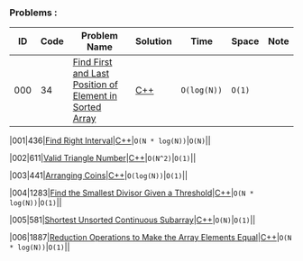 ### **Problems :**

  |ID|  Code  | Problem Name    |  Solution       |  Time           | Space           | Note          | 
|---|----|---------------- | --------------- | --------------- | --------------- | ------------- |
|000|34|[Find First and Last Position of Element in Sorted Array](https://leetcode.com/problems/find-first-and-last-position-of-element-in-sorted-array/)|[C++](https://github.com/Ali-Elshorpagi/algorithms/blob/main/sorting_algorithms/problem_solving/LeetCode_1200.cpp)|`O(log(N))`|`O(1)`||


|001|436|[Find Right Interval](https://leetcode.com/problems/find-right-interval/)|[C++](https://github.com/Ali-Elshorpagi/algorithms/blob/main/sorting_algorithms/problem_solving/LeetCode_976.cpp)|`O(N * log(N))`|`O(N)`||


|002|611|[Valid Triangle Number](https://leetcode.com/problems/valid-triangle-number/)|[C++](https://github.com/Ali-Elshorpagi/algorithms/blob/main/sorting_algorithms/problem_solving/LeetCode_561.cpp)|`O(N^2)`|`O(1)`||


|003|441|[Arranging Coins](https://leetcode.com/problems/arranging-coins/)|[C++](https://github.com/Ali-Elshorpagi/algorithms/blob/main/sorting_algorithms/problem_solving/LeetCode_1921.cpp)|`O(log(N))`|`O(1)`||


|004|1283|[Find the Smallest Divisor Given a Threshold](https://leetcode.com/problems/find-the-smallest-divisor-given-a-threshold/)|[C++](https://github.com/Ali-Elshorpagi/algorithms/blob/main/sorting_algorithms/problem_solving/LeetCode_1005.cpp)|`O(N * log(N))`|`O(1)`||


|005|581|[Shortest Unsorted Continuous Subarray](https://leetcode.com/problems/shortest-unsorted-continuous-subarray/)|[C++](https://github.com/Ali-Elshorpagi/algorithms/blob/main/sorting_algorithms/problem_solving/LeetCode_581.cpp)|`O(N)`|`O(1)`||


|006|1887|[Reduction Operations to Make the Array Elements Equal](https://leetcode.com/problems/reduction-operations-to-make-the-array-elements-equal/)|[C++](https://github.com/Ali-Elshorpagi/algorithms/blob/main/sorting_algorithms/problem_solving/LeetCode_1887.cpp)|`O(N * log(N))`|`O(1)`||

